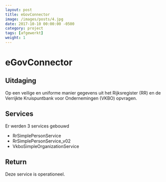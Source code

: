 ```yaml
---
layout: post
title: eGovConnector
image: /images/posts/4.jpg
date: 2017-10-10 00:00:00 -0500
category: project
tags: [afgewerkt]
weight: 1
---
```



# eGovConnector

## Uitdaging 
Op een veilige en uniforme manier gegevens uit het Rijksregister (RR) en de Verrijkte Kruispuntbank voor Ondernemingen (VKBO) opvragen.

## Services

Er werden 3 services gebouwd
* RrSimplePersonService
* RrSimplePersonService_v02
* VkboSimpleOrganizationService

## Return

Deze service is operationeel.
